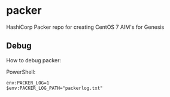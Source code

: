 # packer

HashiCorp Packer repo for creating CentOS 7 AIM's for Genesis

## Debug
How to debug packer:

PowerShell: 
```
env:PACKER_LOG=1
$env:PACKER_LOG_PATH="packerlog.txt"
```
